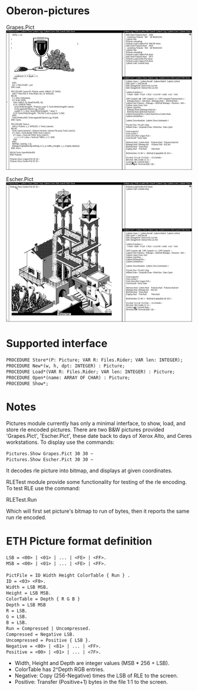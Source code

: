 # Oberon-pictures

Grapes.Pict
![Grapes.png](Grapes.png?raw=true "Grapes.Pict")

Escher.Pict
![Escher.png](Escher.png?raw=true "Escher.Pict")

# Supported interface
    PROCEDURE Store*(P: Picture; VAR R: Files.Rider; VAR len: INTEGER);
    PROCEDURE New*(w, h, dpt: INTEGER) : Picture;
    PROCEDURE Load*(VAR R: Files.Rider; VAR len: INTEGER) : Picture;
    PROCEDURE Open*(name: ARRAY OF CHAR) : Picture;
    PROCEDURE Show*;

# Notes
Pictures module currently has only a minimal interface, to show, load, and store rle encoded pictures. There are two B&W pictures provided 'Grapes.Pict', 'Escher.Pict', these date back to days of Xerox Alto, and Ceres workstations. To display use the commands:

    Pictures.Show Grapes.Pict 30 30 ~
    Pictures.Show Escher.Pict 30 30 ~

It decodes rle picture into bitmap, and displays at given coordinates.

RLETest module provide some functionality for testing of the rle encoding.
To test RLE use the command:

   RLETest.Run

Which will first set picture's bitmap to run of bytes, then it reports the same run rle encoded.

# ETH Picture format definition
    LSB = <00> | <01> | ... | <FE> | <FF>.
    MSB = <00> | <01> | ... | <FE> | <FF>.
    
    PictFile = ID Width Height ColorTable { Run } .
    ID = <03> <F0>.
    Width = LSB MSB.
    Height = LSB MSB.
    ColorTable = Depth { R G B }
    Depth = LSB MSB
    R = LSB.
    G = LSB.
    B = LSB.
    Run = Compressed | Uncompressed.
    Compressed = Negative LSB.
    Uncompressed = Positive { LSB }.
    Negative = <80> | <81> | ... | <FF>.
    Positive = <00> | <01> | ... | <7F>.

- Width, Height and Depth are integer values (MSB * 256 + LSB). 
- ColorTable has 2^Depth RGB entries.
- Negative: Copy (256-Negative) times the LSB of RLE to the screen.
- Positive: Transfer (Positive+1) bytes in the file 1:1 to the screen.
